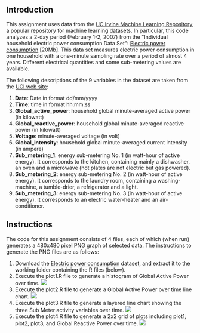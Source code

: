 ## Introduction

This assignment uses data from the <a href="http://archive.ics.uci.edu/ml/">UC Irvine Machine Learning Repository</a>, a popular repository for machine learning datasets. In particular, this code analyzes a 2-day period (February 1-2, 2007) from the "Individual household electric power consumption Data Set": <a href="https://d396qusza40orc.cloudfront.net/exdata%2Fdata%2Fhousehold_power_consumption.zip">Electric power consumption</a> [20Mb].  This data set measures  electric power consumption in one household with a one-minute sampling rate over a period of almost 4 years. Different electrical quantities and some sub-metering values are available.


The following descriptions of the 9 variables in the dataset are taken from the <a href="https://archive.ics.uci.edu/ml/datasets/Individual+household+electric+power+consumption">UCI web site</a>:

<ol>
<li><b>Date</b>: Date in format dd/mm/yyyy </li>
<li><b>Time</b>: time in format hh:mm:ss </li>
<li><b>Global_active_power</b>: household global minute-averaged active power (in kilowatt) </li>
<li><b>Global_reactive_power</b>: household global minute-averaged reactive power (in kilowatt) </li>
<li><b>Voltage</b>: minute-averaged voltage (in volt) </li>
<li><b>Global_intensity</b>: household global minute-averaged current intensity (in ampere) </li>
<li><b>Sub_metering_1</b>: energy sub-metering No. 1 (in watt-hour of active energy). It corresponds to the kitchen, containing mainly a dishwasher, an oven and a microwave (hot plates are not electric but gas powered). </li>
<li><b>Sub_metering_2</b>: energy sub-metering No. 2 (in watt-hour of active energy). It corresponds to the laundry room, containing a washing-machine, a tumble-drier, a refrigerator and a light. </li>
<li><b>Sub_metering_3</b>: energy sub-metering No. 3 (in watt-hour of active energy). It corresponds to an electric water-heater and an air-conditioner.</li>
</ol>

## Instructions

The code for this assignment consists of 4 files, each of which (when run) generates a 480x480 pixel PNG graph of selected data.  The instructions to generate the PNG files are as follows:

 1. Download the <a href="https://d396qusza40orc.cloudfront.net/exdata%2Fdata%2Fhousehold_power_consumption.zip">Electric power consumption</a> dataset, and extract it to the working folder containing the R files (below).
 2. Execute the plot1.R file to generate a histogram of Global Active Power over time.
	 <img src="https://github.com/kingfisheranalytics/ExData_Plotting1/plot1.png">
 3. Execute the plot2.R file to generate a Global Active Power over time line chart.
	 <img src="https://github.com/kingfisheranalytics/ExData_Plotting1/plot2.png">
 4. Execute the plot3.R file to generate a layered line chart showing the three Sub Meter activity variables over time.
	 <img src="https://github.com/kingfisheranalytics/ExData_Plotting1/plot3.png">
 5. Execute the plot4.R file to generate a 2x2 grid of plots including plot1, plot2, plot3, and Global Reactive Power over time.
	 <img src="https://github.com/kingfisheranalytics/ExData_Plotting1/plot4.png">

